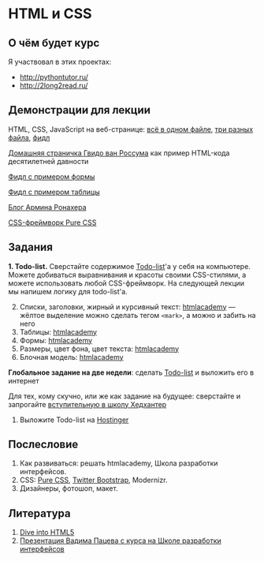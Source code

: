 HTML и CSS
========

О чём будет курс
----------------

Я участвовал в этих проектах:
- http://pythontutor.ru/
- http://2long2read.ru/


Демонстрации для лекции
---

HTML, CSS, JavaScript на веб-странице: [всё в одном файле](http://vpavlenko.github.io/web-programming/01-html-css/three-boxes-single-file.html), 
[три разных файла](http://vpavlenko.github.io/web-programming/01-html-css/three-boxes/), 
[фидл](http://jsfiddle.net/LBxWP/2/)

[Домашняя страничка Гвидо ван Россума](http://www.python.org/~guido/) как пример HTML-кода десятилетней давности

[Фидл с примером формы](http://jsfiddle.net/ZJcX2/2/)

[Фидл с примером таблицы](http://jsfiddle.net/b6R9R/1/)

[Блог Армина Ронахера](http://lucumr.pocoo.org/)

[CSS-фреймворк Pure CSS](http://purecss.io/)


Задания
-------

**1. Todo-list.** Сверстайте содержимое [Todo-list](http://ahamlett.com/Backbone.localStorage/examples/index.html)'а у себя на компьютере. Можете добиваться выравнивания и красоты своими CSS-стилями, а можете использовать любой CSS-фреймворк. На следующей лекции мы напишем логику для todo-list'а.

2. Списки, заголовки, жирный и курсивный текст: [htmlacademy](http://htmlacademy.ru/courses/38/run/16) — жёлтое выделение можно сделать тегом `<mark>`, а можно и забить на него
3. Таблицы: [htmlacademy](http://htmlacademy.ru/courses/39/run/9)
4. Формы: [htmlacademy](http://htmlacademy.ru/courses/46/run/11)
1. Размеры, цвет фона, цвет текста: [htmlacademy](http://htmlacademy.ru/courses/41/run/15)
2. Блочная модель: [htmlacademy](http://htmlacademy.ru/courses/44/run/8)


**Глобальное задание на две недели**: сделать [Todo-list](http://ahamlett.com/Backbone.localStorage/examples/index.html) и выложить его в интернет

Для тех, кому скучно, или же как задание на будущее: сверстайте и запрогайте [вступительную в школу Хедхантер](https://github.com/vpavlenko/hh-school-frontend)

1. Выложите Todo-list на [Hostinger](http://www.hostinger.ru/)


Послесловие
--------

1. Как развиваться: решать htmlacademy, Школа разработки интерфейсов.
4. CSS: [Pure CSS](http://purecss.io/), [Twitter Bootstrap](http://getbootstrap.com/), Modernizr.
5. Дизайнеры, фотошоп, макет.

Литература
----------

1. [Dive into HTML5](http://diveintohtml5.info/)
2. [Презентация Вадима Пацева с курса на Школе разработки интерфейсов](http://vpavlenko.github.io/YWDS-CSS/)
